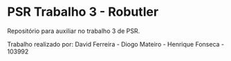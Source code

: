 # PSR Trabalho 3 - Robutler
Repositório para auxiliar no trabalho 3 de PSR. 

Trabalho realizado por:
  David Ferreira - 
  Diogo Mateiro - 
  Henrique Fonseca - 103992


